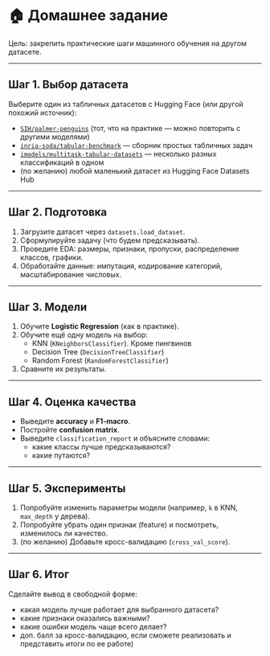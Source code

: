 # 🏠 Домашнее задание

Цель: закрепить практические шаги машинного обучения на другом датасете.

---

## Шаг 1. Выбор датасета
Выберите один из табличных датасетов с Hugging Face (или другой похожий источник):

- [`SIH/palmer-penguins`](https://huggingface.co/datasets/SIH/palmer-penguins) (тот, что на практике — можно повторить с другими моделями)
- [`inria-soda/tabular-benchmark`](https://huggingface.co/datasets/polinaeterna/tabular-benchmark) — сборник простых табличных задач
- [`imodels/multitask-tabular-datasets`](https://huggingface.co/datasets/imodels/multitask-tabular-datasets) — несколько разных классификаций в одном
- (по желанию) любой маленький датасет из Hugging Face Datasets Hub

---

## Шаг 2. Подготовка
1. Загрузите датасет через `datasets.load_dataset`.
2. Сформулируйте задачу (что будем предсказывать).
3. Проведите EDA: размеры, признаки, пропуски, распределение классов, графики.
4. Обработайте данные: импутация, кодирование категорий, масштабирование числовых.

---

## Шаг 3. Модели
1. Обучите **Logistic Regression** (как в практике).
2. Обучите ещё одну модель на выбор:
   - KNN (`KNeighborsClassifier`). Кроме пингвинов
   - Decision Tree (`DecisionTreeClassifier`)
   - Random Forest (`RandomForestClassifier`)
3. Сравните их результаты.

---

## Шаг 4. Оценка качества
- Выведите **accuracy** и **F1-macro**.
- Постройте **confusion matrix**.
- Выведите `classification_report` и объясните словами:
  * какие классы лучше предсказываются?
  * какие путаются?

---

## Шаг 5. Эксперименты
1. Попробуйте изменить параметры модели (например, `k` в KNN, `max_depth` у дерева).
2. Попробуйте убрать один признак (feature) и посмотреть, изменилось ли качество.
3. (по желанию) Добавьте кросс-валидацию (`cross_val_score`).

---

## Шаг 6. Итог
Сделайте вывод в свободной форме:
- какая модель лучше работает для выбранного датасета?
- какие признаки оказались важными?
- какие ошибки модель чаще всего делает?
- доп. балл за кросс-валидацию, если сможете реализовать и представить итоги по ее работе)
